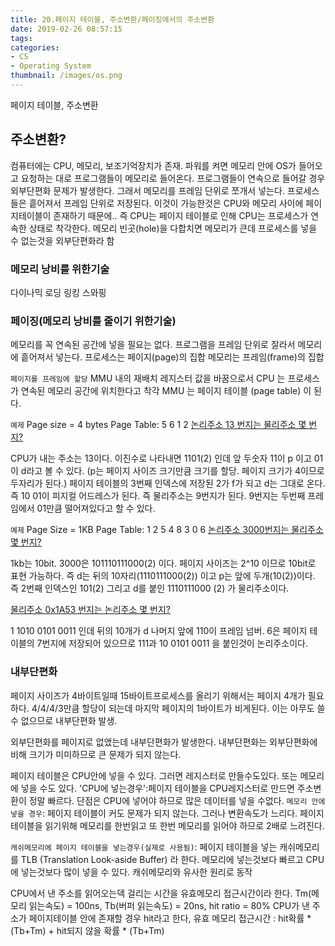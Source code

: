 ```yaml
---
title: 20.페이지 테이블, 주소변환/페이징에서의 주소변환
date: 2019-02-26 08:57:15
tags:
categories:
- CS
- Operating System
thumbnail: /images/os.png
---
```

페이지 테이블, 주소변환

## 주소변환?
컴퓨터에는 CPU, 메모리, 보조기억장치가 존재.
파워를 켜면 메모리 안에 OS가 들어오고 요청하는 대로 프로그램들이 메모리로 들어온다.
프로그램들이 연속으로 들어갈 경우 외부단편화 문제가 발생한다. 그래서 메모리를 프레임 단위로 쪼개서 넣는다. 프로세스들은 흩어져서 프레임 단위로 저장된다. 이것이 가능한것은 CPU와 메모리 사이에 페이지테이블이 존재하기 때문에..
즉 CPU는 페이지 테이블로 인해 CPU는 프로세스가 연속한 상태로 착각한다.
메모리 빈곳(hole)을 다합치면 메모리가 큰데 프로세스를 넣을 수 없는것을 외부단편화라 함

### 메모리 낭비를 위한기술
다이나믹 로딩
링킹
스와핑


### 페이징(메모리 낭비를 줄이기 위한기술)
메모리를 꼭 연속된 공간에 넣을 필요는 없다. 프로그램을 프레임 단위로 잘라서 메모리에 흩어져서 넣는다.
프로세스는 페이지(page)의 집합
메모리는 프레임(frame)의 집합

`페이지를 프레임에 할당`
MMU 내의 재배치 레지스터 값을 바꿈으로서
CPU 는 프로세스가 연속된 메모리 공간에 위치한다고 착각
MMU 는 페이지 테이블 (page table) 이 된다.



`예제`
Page size = 4 bytes
Page Table: 5 6 1 2
<u>논리주소 13 번지는 물리주소 몇 번지?</u>

CPU가 내는 주소는 13이다. 이진수로 나타내면 1101(2) 인데 앞 두숫자 11이 p 이고 01이 d라고 볼 수 있다. (p는 페이지 사이즈 크기만큼 크기를 할당. 페이지 크기가 4이므로 두자리가 된다.) 페이지 테이블의 3번째 인덱스에 저장된 2가 f가 되고 d는 그대로 온다. 즉 10 01이 피지컬 어드레스가 된다. 즉 물리주소는 9번지가 된다. 9번지는 두번째 프레임에서 01만큼 떨어져있다고 할 수 있다.

`예제`
Page Size = 1KB
Page Table: 1 2 5 4 8 3 0 6
<u>논리주소 3000번지는 물리주소 몇 번지?</u>

1kb는 10bit. 3000은 101110111000(2) 이다. 페이지 사이즈는 2^10 이므로 10bit로 표현 가능하다. 즉 d는 뒤의 10자리(1110111000(2)) 이고 p는 앞에 두개(10(2))이다. 즉 2번째 인덱스인 101(2) 그리고 d를 붙인 1110111000 (2) 가 물리주소이다.

<u>물리주소 0x1A53 번지는 논리주소 몇 번지?</u>

1 1010 0101 0011 인데 뒤의 10개가 d 나머지 앞에 110이 프레임 넘버. 6은 페이지 테이블의 7번지에 저장되어 있으므로
111과  10 0101 0011 을 붙인것이 논리주소이다.

### 내부단편화
페이지 사이즈가 4바이트일때 15바이트프로세스를 올리기 위해서는 페이지 4개가 필요하다.
4/4/4/3만큼 할당이 되는데 마지막 페이지의 1바이트가 비게된다. 이는 아무도 쓸수 없으므로 내부단편화 발생.

외부단편화를 페이지로 없앴는데 내부단편화가 발생한다. 내부단편화는 외부단편화에 비해 크기가 미미하므로 큰 문제가 되지 않는다.

페이지 테이블은 CPU안에 넣을 수 있다. 그러면 레지스터로 만들수도있다. 또는 메모리에 넣을 수도 있다.
'CPU에 넣는경우':페이지 테이블을 CPU레지스터로 만드면 주소변환이 정말 빠르다. 단점은 CPU에 넣어야 하므로 많은 데이터를 넣을 수없다.
`메모리 안에 넣을 경우`: 페이지 테이블이 커도 문제가 되지 않는다. 그러나 변환속도가 느리다. 페이지테이블을 읽기위해 메모리를 한번읽고 또 한번 메모리를 읽어야 하므로 2배로 느려진다.

`캐쉬메모리에 페이지 테이블을 넣는경우(실제로 사용됨)`: 페이지 테이블을 넣는 캐쉬메모리를 TLB (Translation Look-aside Buffer) 라 한다. 메모리에 넣는것보다 빠르고 CPU에 넣는것보다 많이 넣을 수 있다. 캐쉬메모리와 유사한 원리로 동작

CPU에서 낸 주소를 읽어오는덱 걸리는 시간을 유효메모리 접근시간이라 한다.
Tm(메모리 읽는속도) = 100ns, Tb(버퍼 읽는속도) = 20ns, hit ratio = 80%
CPU가 낸 주소가 페이지테이블 안에 존재할 경우 hit라고 한다,
유효 메모리 접근시간 : hit확률 *  (Tb+Tm) + hit되지 않을 확률 * (Tb+Tm)
